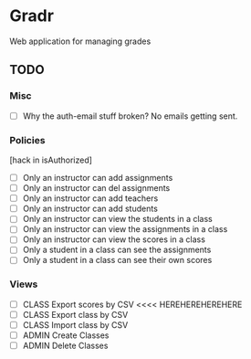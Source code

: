 # Gradr

Web application for managing grades

## TODO

### Misc

- [ ] Why the auth-email stuff broken? No emails getting sent.

### Policies

[hack in isAuthorized]

- [ ] Only an instructor can add assignments
- [ ] Only an instructor can del assignments
- [ ] Only an instructor can add teachers
- [ ] Only an instructor can add students
- [ ] Only an instructor can view the students in a class
- [ ] Only an instructor can view the assignments in a class
- [ ] Only an instructor can view the scores in a class
- [ ] Only a student in a class can see the assignments
- [ ] Only a student in a class can see their own scores

### Views

- [ ] CLASS   Export scores  by CSV    <<<<    HEREHEREHEREHERE
- [ ] CLASS   Export class   by CSV   
- [ ] CLASS   Import class   by CSV   
- [ ] ADMIN   Create Classes
- [ ] ADMIN   Delete Classes

[upload]: http://stackoverflow.com/questions/23377137/how-to-read-contents-of-an-uploaded-file


[confirm]:
http://stackoverflow.com/questions/16849117/html-how-to-do-a-confirmation-popup-to-a-submit-button-and-then-send-the-reque
